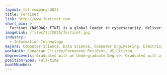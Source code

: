 ```yaml
---
layout: tcf-company-2025
title: Fortinet
link: http://www.fortinet.com
short_bio: >
  Fortinet (NASDAQ: FTNT) is a global leader in cybersecurity, delivering advanced network security solutions to protect against evolving threats. Our extensive suite of products and services offers integrated, automated protection for enterprises worldwide, enabling them to manage complex security challenges with confidence. Headquartered in Sunnyvale, CA, and with offices globally, Fortinet provides a dynamic, fast-paced environment for those passionate about cybersecurity. We offer exciting opportunities to work on cutting-edge technology, gain industry-leading experience, and thrive in a collaborative team that values innovation, diversity, and professional growth. Fortinet is committed to equal opportunity, competitive pay, and comprehensive benefits.
imageLink: /files/tcf2025/fortinet.jpg
industry:
  - Information Technology
majors: Computer Science, Data Science, Computer Engineering, Electrical Engineering
workAuth: Canadian Citizen/Permanent Resident, US Citizen
degreeLevels: Graduated with an Undergraduate Degree, Graduated with a Graduate Degree (Masters or Phd)
positionTypes: Full-time
boothNumber:
---
```


